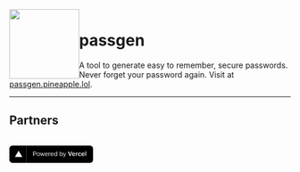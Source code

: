 <img align="left" width="125" height="125" src="https://pineapple.lol/asset/fronz.png">

# passgen

A tool to generate easy to remember, secure passwords. Never forget your password again. Visit at [passgen.pineapple.lol](https://passgen.pineapple.lol).

---

## Partners

<a href="https://vercel.com?utm_source=pineapplelol&utm_campaign=oss"><img style="padding-top: 15px; width: 150px;" src="https://raw.githubusercontent.com/abumalick/powered-by-vercel/master/powered-by-vercel.svg" /></a>
